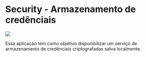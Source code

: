 # Security - Armazenamento de credênciais

<img src="https://img.shields.io/github/package-json/v/dbrazl/security-app">

Essa aplicação tem como objetivo disponibilizar um serviço de armazenamento de credênciais criptografadas salva localmente.
